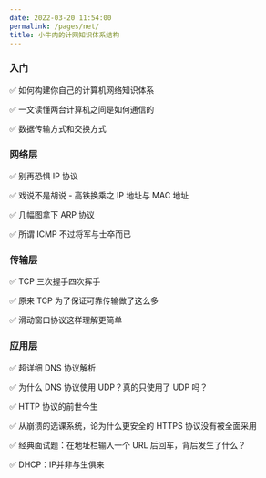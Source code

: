 ```yaml
---
date: 2022-03-20 11:54:00
permalink: /pages/net/
title: 小牛肉的计网知识体系结构
---
```


### 入门

✅ 如何构建你自己的计算机网络知识体系

✅ 一文读懂两台计算机之间是如何通信的

✅ 数据传输方式和交换方式

### 网络层

✅ 别再恐惧 IP 协议

✅ 戏说不是胡说 - 高铁换乘之 IP 地址与 MAC 地址

✅ 几幅图拿下 ARP 协议

✅ 所谓 ICMP 不过将军与士卒而已

### 传输层

✅ TCP 三次握手四次挥手

✅ 原来 TCP 为了保证可靠传输做了这么多

✅ 滑动窗口协议这样理解更简单

### 应用层

✅ 超详细 DNS 协议解析

✅ 为什么 DNS 协议使用 UDP？真的只使用了 UDP 吗？

✅ HTTP 协议的前世今生

✅ 从崩溃的选课系统，论为什么更安全的 HTTPS 协议没有被全面采用

✅ 经典面试题：在地址栏输入一个 URL 后回车，背后发生了什么？

✅ DHCP：IP并非与生俱来

